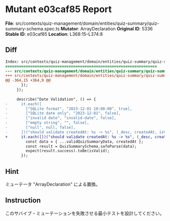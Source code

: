 # Mutant e03caf85 Report

**File**: src/contexts/quiz-management/domain/entities/quiz-summary/quiz-summary-schema.spec.ts
**Mutator**: ArrayDeclaration
**Original ID**: 5336
**Stable ID**: e03caf85
**Location**: L368:15–L374:8

## Diff

```diff
Index: src/contexts/quiz-management/domain/entities/quiz-summary/quiz-summary-schema.spec.ts
===================================================================
--- src/contexts/quiz-management/domain/entities/quiz-summary/quiz-summary-schema.spec.ts	original
+++ src/contexts/quiz-management/domain/entities/quiz-summary/quiz-summary-schema.spec.ts	mutated #5336
@@ -364,15 +364,9 @@
       });
     });
 
     describe("Date Validation", () => {
-      it.each([
-        ["SQLite format", "2023-12-01 10:00:00", true],
-        ["SQLite date only", "2023-12-01", false],
-        ["invalid date", "invalid-date", false],
-        ["empty string", "", false],
-        ["null", null, false],
-      ])("should validate createdAt: %s -> %s", (_desc, createdAt, isValid) => {
+      it.each([])("should validate createdAt: %s -> %s", (_desc, createdAt, isValid) => {
         const data = { ...validQuizSummaryData, createdAt };
         const result = QuizSummarySchema.safeParse(data);
         expect(result.success).toBe(isValid);
       });
```

## Hint

ミューテータ "ArrayDeclaration" による置換。

## Instruction

このサバイブ・ミューテーションを失敗させる最小テストを設計してください。
